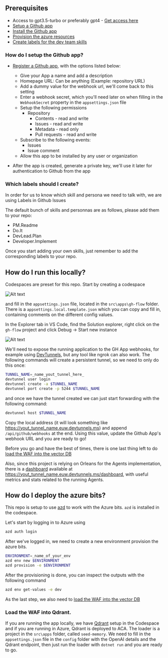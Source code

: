 ## Prerequisites

- Access to gpt3.5-turbo or preferably gpt4 - [Get access here](https://learn.microsoft.com/en-us/azure/ai-services/openai/overview#how-do-i-get-access-to-azure-openai)
- [Setup a Github app](#how-do-i-setup-the-github-app)
- [Install the Github app](https://docs.github.com/en/apps/using-github-apps/installing-your-own-github-app)
- [Provision the azure resources](#how-do-I-deploy-the-azure-bits)
- [Create labels for the dev team skills](#which-labels-should-i-create)

### How do I setup the Github app?

- [Register a Github app](https://docs.github.com/en/apps/creating-github-apps/registering-a-github-app/registering-a-github-app), with the options listed below:
    - Give your App a name and add a description
    - Homepage URL: Can be anything (Example: repository URL)
    - Add a dummy value for the webhook url, we'll come back to this setting
    - Enter a webhook secret, which you'll need later on when filling in the `WebhookSecret` property in the `appsettings.json` file
    - Setup the following permissions
        - Repository 
            - Contents - read and write
            - Issues - read and write
            - Metadata - read only
            - Pull requests - read and write
    - Subscribe to the following events:
        - Issues
        - Issue comment
    - Allow this app to be installed by any user or organization
    
- After the app is created, generate a private key, we'll use it later for authentication to Github from the app

### Which labels should I create?

In order for us to know which skill and persona we need to talk with, we are using Labels in Github Issues

The default bunch of skills and personnas are as follows, please add them to your repo:
- PM.Readme
- Do.It
- DevLead.Plan
- Developer.Implement

Once you start adding your own skills, just remember to add the corresponding labels to your repo.

## How do I run this locally?

Codespaces are preset for this repo.
Start by creating a codespace

![Alt text](./images/new-codespace.png)

and fill in the `appsettings.json` file, located in the `src\apps\gh-flow` folder.
There is a `appsettings.local.template.json` which you can copy and fill in, containing comments on the different config values.

In the Explorer tab in VS Code, find the Solution explorer, right click on the `gh-flow` project and click Debug -> Start new instance

![Alt text](./images/solution-explorer.png)

We'll need to expose the running application to the GH App webhooks, for example using [DevTunnels](https://learn.microsoft.com/en-us/azure/developer/dev-tunnels/overview), but any tool like ngrok can also work.
The following commands will create a persistent tunnel, so we need to only do this once:
```bash
TUNNEL_NAME=_name_yout_tunnel_here_
devtunnel user login
devtunnel create -a $TUNNEL_NAME
devtunnel port create -p 5244 $TUNNEL_NAME
```
and once we have the tunnel created we can just start forwarding with the following command:

```bash
devtunnel host $TUNNEL_NAME
```

Copy the local address (it will look something like https://yout_tunnel_name.euw.devtunnels.ms) and append `/api/github/webhooks` at the end. Using this value, update the Github App's webhook URL and you are ready to go!

Before you go and have the best of times, there is one last thing left to do [load the WAF into the vector DB](#load-the-waf-into-qdrant)

Also, since this project is relying on Orleans for the Agents implementation, there is a [dashboard](https://github.com/OrleansContrib/OrleansDashboard) available at https://yout_tunnel_name.euw.devtunnels.ms/dashboard, with useful metrics and stats related to the running Agents.

## How do I deploy the azure bits?

This repo is setup to use  [azd](https://learn.microsoft.com/en-us/azure/developer/azure-developer-cli/overview) to work with the Azure bits. `azd` is installed in the codespace.

Let's start by logging in to Azure using
```bash
azd auth login
```

After we've logged in, we need to create a new environment provision the azure bits.

```bash
ENVIRONMENT=_name_of_your_env
azd env new $ENVIRONMENT
azd provision -e $ENVIRONMENT
```
After the provisioning is done, you can inspect the outputs with the following command

```bash
azd env get-values -e dev
```
As the last step, we also need to [load the WAF into the vector DB](#load-the-waf-into-qdrant)

### Load the WAF into Qdrant. 

If you are running the app locally, we have [Qdrant](https://qdrant.tech/) setup in the Codespace and if you are running in Azure, Qdrant is deployed to ACA.
The loader is a project in the `src\apps` folder, called `seed-memory`. We need to fill in the `appsettings.json` file in the `config` folder with the OpenAI details and the Qdrant endpoint, then just run the loader with `dotnet run` and you are ready to go.
